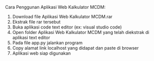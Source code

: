 Cara Penggunan Aplikasi Web Kalkulator MCDM:
1. Download file Aplikasi Web Kalkulator MCDM.rar
2. Ekstrak file rar tersebut
3. Buka aplikasi code text editor (ex: visual studio code)
4. Open folder Aplikasi Web Kalkulator MCDM yang telah diekstrak di aplikasi text editor
5. Pada file app.py jalankan program
6. Copy alamat link localhost yang didapat dan paste di browser
7. Aplikasi web siap digunakan

